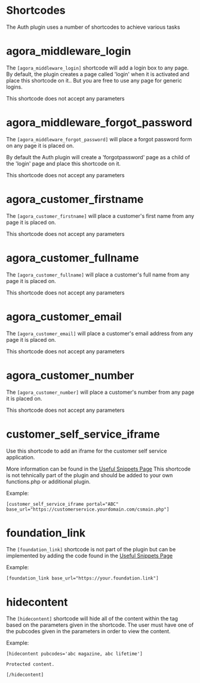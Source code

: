 # Shortcodes

The Auth plugin uses a number of shortcodes to achieve various tasks

# agora_middleware_login

The `[agora_middleware_login]` shortcode will add a login box to any page. By default, the plugin creates a page called 'login' when it is activated and place this shortcode on it.. But you are free to use any page for generic logins.

This shortcode does not accept any parameters

# agora_middleware_forgot_password

The `[agora_middleware_forgot_password]` will place a forgot password form on any page it is placed on.

By default the Auth plugin will create a 'forgotpassword' page as a child of the 'login' page and place this shortcode on it.

This shortcode does not accept any parameters



# agora_customer_firstname

The `[agora_customer_firstname]` will place a customer's first name from any page it is placed on.

This shortcode does not accept any parameters

# agora_customer_fullname

The `[agora_customer_fullname]` will place a customer's full name from any page it is placed on.

This shortcode does not accept any parameters

# agora_customer_email

The `[agora_customer_email]` will place a customer's email address from any page it is placed on.

This shortcode does not accept any parameters

# agora_customer_number

The `[agora_customer_number]` will place a customer's number from any page it is placed on.

This shortcode does not accept any parameters

# customer_self_service_iframe

Use this shortcode to add an iframe for the customer self service application.

More information can be found in the [Useful Snippets Page](https://github.com/Pubsvs/Middleware-Authentication/wiki/Useful-Snippets)
This shortcode is not tehnically part of the plugin and should be added to your own functions.php or additional plugin. 

Example: 

```
[customer_self_service_iframe portal="ABC" base_url="https://customerservice.yourdomain.com/csmain.php"]

```

# foundation_link

The `[foundation_link]` shortcode is not part of the plugin but can be implemented by adding the code found in the [Useful Snippets Page](https://github.com/Pubsvs/Middleware-Authentication/wiki/Useful-Snippets)


Example:

```
[foundation_link base_url="https://your.foundation.link"]
```

# hidecontent

The `[hidecontent]` shortcode will hide all of the content within the tag based on the parameters given in the shortcode.  The user must have one of the pubcodes given in the parameters in order to view the content.

Example:

```
[hidecontent pubcodes='abc magazine, abc lifetime']

Protected content.

[/hidecontent]
```